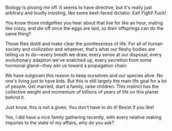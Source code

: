 Biology is pissing me off. It seems to have directive, but it's really just arbitrary and loudly insisting, like some beet-faced dictator. Eat! Fight! Fuck! 

You know those midgeflies you hear about that live for like an hour, mating like crazy, and die off once the eggs are laid, so their offsprings can do the same thing?

Those flies distill and make clear the pointlessness of life. For all of human society and civilization and whatever, that's what our fleshy bodies are telling us to do&mdash;every breath we draw, every sense at our disposal, every evolutionary adaption we've snatched up, every secretion from some hormonal gland&mdash;they aim us toward a propagation chain.

We have outgrown this reason to keep ourselves and our species alive. No one's living just to have kids. But this is still largely the main life goal for a lot of people. Get married, start a family, raise children. This instinct has the collective weight and momentum of billions of years of life on this planet behind it.

Just know, this is not a given. You don't have to do it! Resist if you like!

Yes, I did have a nice family gathering recently, with every relative making inquiries to the state of my affairs, why do you ask?
